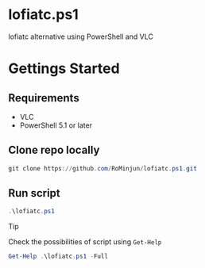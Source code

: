 # lofiatc.ps1
lofiatc alternative using PowerShell and VLC

# Gettings Started

## Requirements
- VLC
- PowerShell 5.1 or later

## Clone repo locally
```powershell
git clone https://github.com/RoMinjun/lofiatc.ps1.git
```

## Run script
```powershell
.\lofiatc.ps1
```

> [!TIP]
Check the possibilities of script using `Get-Help` 
```powershell
Get-Help .\lofiatc.ps1 -Full
```
